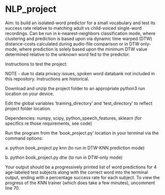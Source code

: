 # NLP_project

Aim: to build an isolated-word predictor for a small vocabulary and test its success rate relative to matching adult vs child-voiced single-word recordings. Can be run in k-nearest-neighbors classification mode, where clustering and prediction is based upon via dynamic time warped (DTW) distance-costs calculated during audio-file comparison or in DTW only-mode, where prediction is solely based upon the minimum DTW value determined relative to the unknown word fed to the predictor.

Instructions to test the project: 

NOTE - due to data privacy issues, spoken word databank not included in this repository. Instructions are historical.

Download and unzip the project folder to an appropriate python3 run location on your device.

Edit the global variables ‘training_directory’ and ‘test_directory’ to reflect project folder location.

Dependencies: numpy, scipy, python_speech_features, sklearn (for specifics re those requirements, see code)

Run the program from the ‘book_project.py’ location in your terminal via the command options:

a.	python book_project.py knn         (to run in DTW-KNN prediction mode)

b.	python book_project.py dtw        (to run in DTW-only mode)

Your output should be a progressively printed list of word predictions for 4 age-labeled test subjects along with the correct word into the terminal output, ending with a percentage success rate for each subject. To view the progress of the KNN trainer (which does take a few minutes), uncomment line 70.
